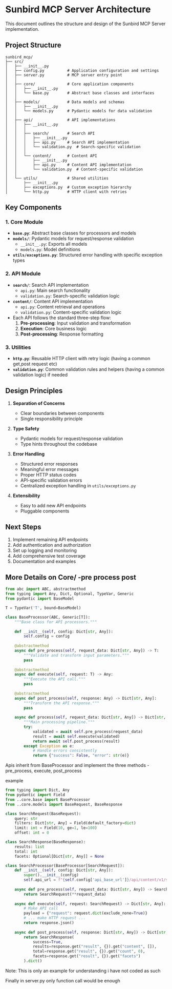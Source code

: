 # Sunbird MCP Server Architecture

This document outlines the structure and design of the Sunbird MCP Server implementation.

## Project Structure

```
sunbird_mcp/
├── src/
│   ├── __init__.py
│   ├── config.py          # Application configuration and settings
│   ├── server.py          # MCP server entry point
│   │
│   ├── core/              # Core application components
│   │   ├── __init__.py
│   │   └── base.py        # Abstract base classes and interfaces
│   │
│   ├── models/            # Data models and schemas
│   │   ├── __init__.py
│   │   └── models.py      # Pydantic models for data validation
│   │
│   ├── api/               # API implementations
│   │   ├── __init__.py
│   │   │
│   │   ├── search/        # Search API
│   │   │   ├── __init__.py
│   │   │   ├── api.py     # Search API implementation
│   │   │   └── validation.py  # Search-specific validation
│   │   │
│   │   └── content/       # Content API
│   │       ├── __init__.py
│   │       ├── api.py     # Content API implementation
│   │       └── validation.py  # Content-specific validation
│   │
│   └── utils/             # Shared utilities
│       ├── __init__.py
│       ├── exceptions.py  # Custom exception hierarchy
│       └── http.py        # HTTP client with retries
```

## Key Components

### 1. Core Module
- **`base.py`**: Abstract base classes for processors and models
- **`models/`**: Pydantic models for request/response validation
  - `__init__.py`: Exports all models
  - `models.py`: Model definitions
- **`utils/exceptions.py`**: Structured error handling with specific exception types

### 2. API Module
- **`search/`**: Search API implementation
  - `api.py`: Main search functionality
  - `validation.py`: Search-specific validation logic
- **`content/`**: Content API implementation
  - `api.py`: Content retrieval and operations
  - `validation.py`: Content-specific validation logic
- Each API follows the standard three-step flow:
  1. **Pre-processing**: Input validation and transformation
  2. **Execution**: Core business logic
  3. **Post-processing**: Response formatting

### 3. Utilities
- **`http.py`**: Reusable HTTP client with retry logic (having a common get,post request etc)
- **`validation.py`**: Common validation rules and helpers (having a common validation logic) if needed

## Design Principles

1. **Separation of Concerns**
   - Clear boundaries between components
   - Single responsibility principle

2. **Type Safety**
   - Pydantic models for request/response validation
   - Type hints throughout the codebase

3. **Error Handling**
   - Structured error responses
   - Meaningful error messages
   - Proper HTTP status codes
   - API-specific validation errors
   - Centralized exception handling in `utils/exceptions.py`

4. **Extensibility**
   - Easy to add new API endpoints
   - Pluggable components

## Next Steps

1. Implement remaining API endpoints
2. Add authentication and authorization
3. Set up logging and monitoring
4. Add comprehensive test coverage
5. Documentation and examples



## More Details on Core/ -pre process post
```python
from abc import ABC, abstractmethod
from typing import Any, Dict, Optional, TypeVar, Generic
from pydantic import BaseModel

T = TypeVar('T', bound=BaseModel)

class BaseProcessor(ABC, Generic[T]):
    """Base class for API processors."""
    
    def __init__(self, config: Dict[str, Any]):
        self.config = config
    
    @abstractmethod
    async def pre_process(self, request_data: Dict[str, Any]) -> T:
        """Validate and transform input parameters."""
        pass
    
    @abstractmethod
    async def execute(self, request: T) -> Any:
        """Execute the API call."""
        pass
    
    @abstractmethod
    async def post_process(self, response: Any) -> Dict[str, Any]:
        """Transform the API response."""
        pass
    
    async def process(self, request_data: Dict[str, Any]) -> Dict[str, Any]:
        """Main processing pipeline."""
        try:
            validated = await self.pre_process(request_data)
            result = await self.execute(validated)
            return await self.post_process(result)
        except Exception as e:
            # Handle errors consistently
            return {"success": False, "error": str(e)}
```

Apis inherit from BaseProcessor and implement the three methods -pre_process, execute, post_process

example 
```python
from typing import Dict, Any
from pydantic import Field
from ..core.base import BaseProcessor
from ..core.models import BaseRequest, BaseResponse

class SearchRequest(BaseRequest):
    query: str
    filters: Dict[str, Any] = Field(default_factory=dict)
    limit: int = Field(10, ge=1, le=100)
    offset: int = 0

class SearchResponse(BaseResponse):
    results: list
    total: int
    facets: Optional[Dict[str, Any]] = None

class SearchProcessor(BaseProcessor[SearchRequest]):
    def __init__(self, config: Dict[str, Any]):
        super().__init__(config)
        self.api_url = f"{self.config['api_base_url']}/api/content/v1/search"
    
    async def pre_process(self, request_data: Dict[str, Any]) -> SearchRequest:
        return SearchRequest(**request_data)
    
    async def execute(self, request: SearchRequest) -> Dict[str, Any]:
        # Make API call
        payload = {"request": request.dict(exclude_none=True)}
        # ... make HTTP request ...
        return response.json()
    
    async def post_process(self, response: Dict[str, Any]) -> Dict[str, Any]:
        return SearchResponse(
            success=True,
            results=response.get("result", {}).get("content", []),
            total=response.get("result", {}).get("count", 0),
            facets=response.get("result", {}).get("facets")
        ).dict()
```
Note: This is only an example for understanding i have not coded as such


Finally in server.py only function call would be enough